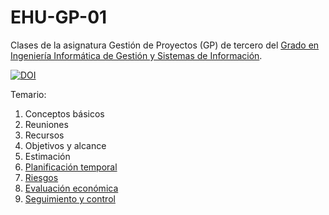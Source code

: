 # EHU-GP-01

Clases de la asignatura Gestión de Proyectos (GP) de tercero del [Grado en Ingeniería Informática de Gestión y Sistemas de Información](https://www.ehu.eus/es/grado-ingenieria-informatica-de-gestion-y-sistemas-de-informacion-bizkaia).

[![DOI](https://zenodo.org/badge/334955028.svg)](https://zenodo.org/badge/latestdoi/334955028)

Temario:

1. Conceptos básicos
2. Reuniones
3. Recursos
4. Objetivos y alcance
5. Estimación
6. [Planificación temporal](PlanificacionTemporal/index.html)
7. [Riesgos](Riesgos/index.html)
8. [Evaluación económica](EvaluacionEconomica/index.html)
9. [Seguimiento y control](SeguimientoYControl/index.html)
